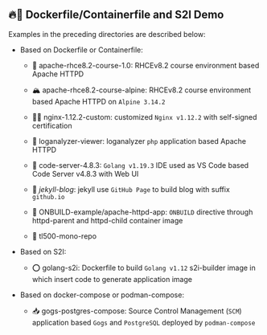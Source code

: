 ## 🔥🐳 Dockerfile/Containerfile and S2I Demo

Examples in the preceding directories are described below:

- Based on Dockerfile or Containerfile:

  - 🌈 apache-rhce8.2-course-1.0: RHCEv8.2 course environment based Apache HTTPD

  - 🏔 apache-rhce8.2-course-alpine: RHCEv8.2 course environment based Apache HTTPD on `Alpine 3.14.2`

  - 🐱‍🏍 nginx-1.12.2-custom: customized `Nginx v1.12.2` with self-signed certification

  - 📜 loganalyzer-viewer: loganalyzer `php` application based Apache HTTPD 

  - 🦄 code-server-4.8.3: `Golang v1.19.3` IDE used as VS Code based Code Server v4.8.3 with Web UI

  - 🧪 *jekyll-blog*: jekyll use `GitHub Page` to build blog with suffix `github.io`

  - 🥽 ONBUILD-example/apache-httpd-app: `ONBUILD` directive through httpd-parent and httpd-child container image 

  - 💪 tl500-mono-repo

- Based on S2I:

  - ⭕ golang-s2i: Dockerfile to build `Golang v1.12` s2i-builder image in which insert code to generate application image

- Based on docker-compose or podman-compose:

  - 📥 gogs-postgres-compose: Source Control Management (`SCM`) application based `Gogs` and `PostgreSQL` deployed by `podman-compose`

